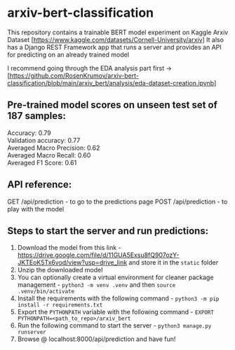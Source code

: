 # arxiv-bert-classification
This repository contains a trainable BERT model experiment on Kaggle Arxiv Dataset [https://www.kaggle.com/datasets/Cornell-University/arxiv]
It also has a Django REST Framework app that runs a server and provides an API for predicting on an already trained model

I recommend going through the EDA analysis part first -> [https://github.com/RosenKrumov/arxiv-bert-classification/blob/main/arxiv_bert/analysis/eda-dataset-creation.ipynb]

## Pre-trained model scores on unseen test set of 187 samples:
Accuracy: 0.79 <br>
Validation accuracy: 0.77 <br>
Averaged Macro Precision: 0.62 <br>
Averaged Macro Recall: 0.60 <br>
Averaged F1 Score: 0.61

## API reference:
GET /api/prediction - to go to the predictions page
POST /api/prediction - to play with the model

## Steps to start the server and run predictions:
1) Download the model from this link - https://drive.google.com/file/d/11GUA5Exsu8fQ907ozY-JKTEoK5Tx6vod/view?usp=drive_link and store it in the `static` folder
2) Unzip the downloaded model
3) You can optionally create a virtual environment for cleaner package management - `python3 -m venv .venv` and then `source .venv/bin/activate`
4) Install the requirements with the following command - `python3 -m pip install -r requirements.txt`
5) Export the `PYTHONPATH` variable with the following command - `EXPORT PYTHONPATH=<path_to_repo>/arxiv_bert`
6) Run the following command to start the server - `python3 manage.py runserver`
7) Browse @ localhost:8000/api/prediction and have fun!
